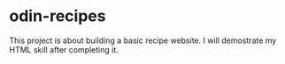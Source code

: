 # odin-recipes

This project is about building a basic recipe website.
I will demostrate my HTML skill after completing it.
